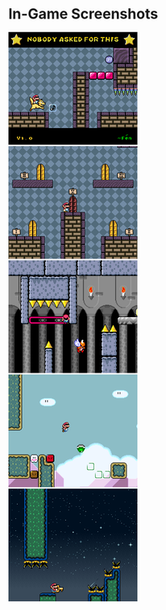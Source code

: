 # In-Game Screenshots

![Title Screen](1.png) ![Hub Area](2.png) ![Level preview with Mario hanging from a net](3.png) ![Level preview with Mario in the air after throwing a shell](4.png) ![Level preview with Mario holding a key](5.png)